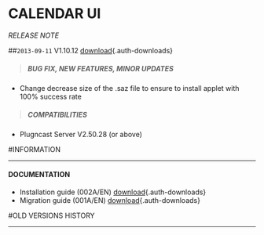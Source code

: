# CALENDAR UI 
*RELEASE NOTE*

##`2013-09-11` V1.10.12 [download](applets/calendar-ui-V1.10.12/calendar-ui-V1.10.12.saz){.auth-downloads}   
>##### **BUG FIX, NEW FEATURES, MINOR UPDATES**
- Change decrease size of the .saz file to ensure to install applet with 100% success rate  
>##### **COMPATIBILITIES** 
- Plugncast Server V2.50.28 (or above)

#INFORMATION
***********************************************************************
#### **DOCUMENTATION**  
- Installation guide (002A/EN) [download](applets/calendar-ui-V1.10.12/CalendarUI-user-manual-002A_en.pdf){.auth-downloads} 	
- Migration guide  (001A/EN) [download](applets/calendar-ui-V1.10.12/calendar-ui-migration-001A_en.pdf){.auth-downloads} 	

#OLD VERSIONS HISTORY
*********************************************************************************************************
